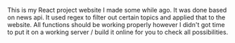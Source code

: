 This is my React project website I made some while ago.
It was done based on news api. It used regex to filter out certain topics and applied that to the website.
All functions should be working properly however I didn't got time to put it on a working server / build it online for you to check all possibilities.
